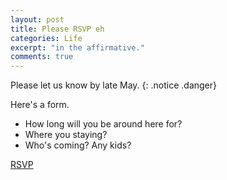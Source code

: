 ```yaml
---
layout: post
title: Please RSVP eh
categories: Life
excerpt: "in the affirmative."
comments: true
---
```



Please let us know by late May.
{: .notice .danger}

Here's a form.

 * How long will you be around here for?
 * Where you staying?
 * Who's coming?  Any kids?




 <div markdown="0"><a href="#" class="btn btn-success">RSVP</a></div>

